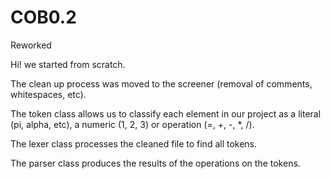COB0.2
======

Reworked

Hi! we started from scratch.

The clean up process was moved to the screener (removal of comments, whitespaces, etc).

The token class allows us to classify each element in our project as a literal (pi, alpha, etc), a numeric (1, 2, 3) or
operation (=, +, -, *, /).

The lexer class processes the cleaned file to find all tokens.

The parser class produces the results of the operations on the tokens.
